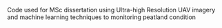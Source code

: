 Code used for MSc dissertation using Ultra-high Resolution UAV imagery and machine learning techniques to monitoring peatland condition
